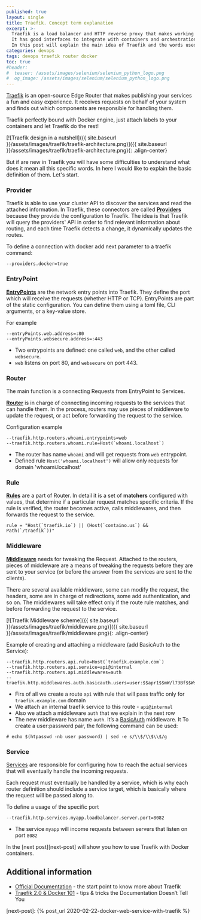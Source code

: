 ```yaml
---
published: true
layout: single
title: Traefik. Concept term explanation
excerpt: >-
  Traefik is a load balancer and HTTP reverse proxy that makes working with microservices.
  It has good interfaces to integrate with containers and orchestration engine.
  In this post will explain the main idea of Traefik and the words used to configure.
categories: devops
tags: devops traefik router docker
toc: true
#header:
#  teaser: /assets/images/selenium/selenium_python_logo.png
#  og_image: /assets/images/selenium/selenium_python_logo.png
---
```


[Traefik][traefik] is an open-source Edge Router that makes publishing your services a fun and easy experience.
It receives requests on behalf of your system and finds out which components are responsible for handling them.

Traefik perfectly bound with Docker engine, just attach labels to your containers and let Traefik do the rest!

[![Traefik design in a nutshell]({{ site.baseurl }}/assets/images/traefik/traefik-architecture.png)]({{ site.baseurl }}/assets/images/traefik/traefik-architecture.png){: .align-center}


But if are new in Traefik you will have some difficulties to understand what does it mean all this specific words.
In here I would like to explain the basic definition of them. Let's start.

### Provider

Traefik is able to use your cluster API to discover the services and read the attached information.
In Traefik, these connectors are called [**Providers**][providers] because they provide the configuration to Traefik.
The idea is that Traefik will query the providers' API in order to find relevant information about routing, and each time Traefik detects a change, it dynamically updates the routes.

To define a connection with docker add next parameter to a traefik command:
```
--providers.docker=true
```

### EntryPoint

[**EntryPoints**][entrypoint] are the network entry points into Traefik.
They define the port which will receive the requests (whether HTTP or TCP).
EntryPoints are part of the static configuration.
You can define them using a toml file, CLI arguments, or a key-value store.

For example
```
--entryPoints.web.address=:80
--entryPoints.websecure.address=:443
```
* Two entrypoints are defined: one called `web`, and the other called `websecure`.
* `web` listens on port 80, and `websecure` on port 443.

### Router

The main function is a connecting Requests from EntryPoint to Services.

[**Router**][router] is in charge of connecting incoming requests to the services that can handle them.
In the process, routers may use pieces of middleware to update the request, or act before forwarding the request to the service.

Configuration example
```
--traefik.http.routers.whoami.entrypoints=web
--traefik.http.routers.whoami.rule=Host(`whoami.localhost`)
```
* The router has name `whoami` and will get requests from `web` entrypoint.
* Defined rule `Host('whoami.localhost')` will allow only requests for domain 'whoami.localhost'

### Rule
[**Rules**][rule] are a part of Router. In detail it is a set of **matchers** configured with values,
that determine if a particular request matches specific criteria.
If the rule is verified, the router becomes active, calls middlewares, and then forwards the request to the service.

```
rule = "Host(`traefik.io`) || (Host(`containo.us`) && Path(`/traefik`))"
```

### Middleware

[**Middleware**][middleware] needs for tweaking the Request.
Attached to the routers, pieces of middleware are a means of tweaking the requests before they are sent to your service
(or before the answer from the services are sent to the clients).

There are several available middleware, some can modify the request, the headers, some are in charge of redirections,
some add authentication, and so on. The middlewares will take effect only if the route rule matches,
and before forwarding the request to the service.

[![Traefik Middleware scheme]({{ site.baseurl }}/assets/images/traefik/middleware.png)]({{ site.baseurl }}/assets/images/traefik/middleware.png){: .align-center}

Example of creating and attaching a middleware (add BasicAuth to the Service):
```
--traefik.http.routers.api.rule=Host(`traefik.example.com`)
--traefik.http.routers.api.service=api@internal
--traefik.http.routers.api.middlewares=auth
--traefik.http.middlewares.auth.basicauth.users=user:$$apr1$$mW/l73Bf$$Wsprk23sa5.QbLdY3sak7hf0"
```
* Firs of all we create a route `api` with rule that will pass traffic only for `traefik.example.com` domain
* We attach an internal traefik service to this route - `api@internal`
* Also we attach a middleware `auth` that we explain in the next row
* The new middleware has name `auth`. It’s a [BasicAuth](https://docs.traefik.io/middlewares/basicauth/) middleware. It
To create a user:password pair, the following command can be used:
```
# echo $(htpasswd -nb user password) | sed -e s/\\$/\\$\\$/g
```

### Service

[Services][service] are responsible for configuring how to reach the actual services that will eventually handle the incoming requests.

Each request must eventually be handled by a service, which is why each router definition should include a service target,
which is basically where the request will be passed along to.

To define a usage of the specific port
```
--traefik.http.services.myapp.loadbalancer.server.port=8082
```
* The service `myapp` will income requests between servers that listen on port `8082`

In the [next post][next-post] will show you how to use Traefik with Docker containers.


## Additional information

* [Official Documentation](https://docs.traefik.io/) - the start point to know more about Traefik
* [Traefik 2.0 & Docker 101](https://containo.us/blog/traefik-2-0-docker-101-fc2893944b9d/) - tips & tricks the Documentation Doesn’t Tell You


[traefik]: https://docs.traefik.io/
[providers]: https://docs.traefik.io/providers/overview/
[entrypoint]: https://docs.traefik.io/routing/entrypoints/
[router]: https://docs.traefik.io/routing/routers/
[rule]: https://docs.traefik.io/routing/routers/#rule
[service]: https://docs.traefik.io/routing/services/
[middleware]: https://docs.traefik.io/middlewares/overview/
[next-post]: {% post_url 2020-02-22-docker-web-service-with-traefik %}
